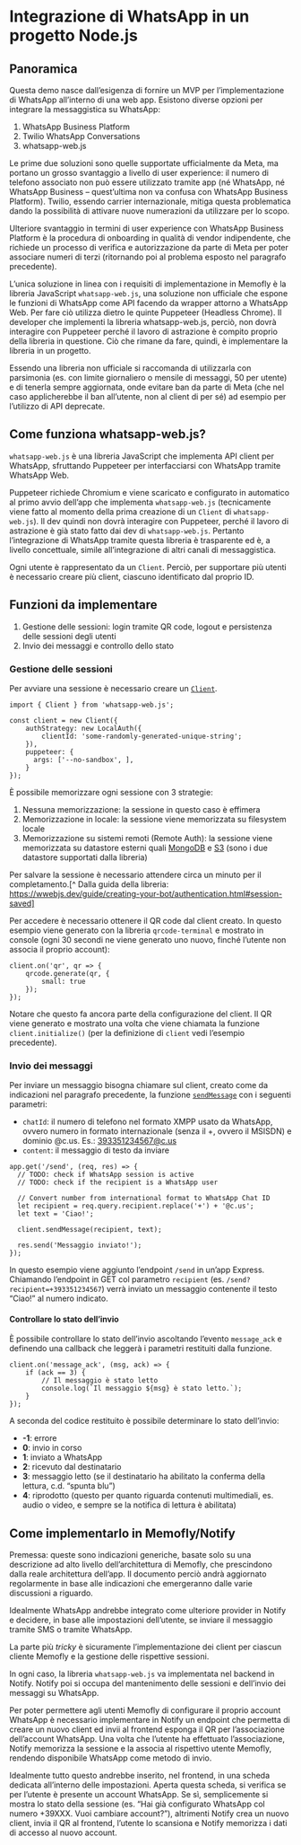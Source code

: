 # Integrazione di WhatsApp in un progetto Node.js
## Panoramica
Questa demo nasce dall’esigenza di fornire un MVP per l’implementazione di WhatsApp all’interno di una web app. Esistono diverse opzioni per integrare la messaggistica su WhatsApp:
1. WhatsApp Business Platform
2. Twilio WhatsApp Conversations
3. whatsapp-web.js

Le prime due soluzioni sono quelle supportate ufficialmente da Meta, ma portano un grosso svantaggio a livello di user experience: il numero di telefono associato non può essere utilizzato tramite app (né WhatsApp, né WhatsApp Business – quest’ultima non va confusa con WhatsApp Business Platform). Twilio, essendo carrier internazionale, mitiga questa problematica dando la possibilità di attivare nuove numerazioni da utilizzare per lo scopo.

Ulteriore svantaggio in termini di user experience con WhatsApp Business Platform è la procedura di onboarding in qualità di vendor indipendente, che richiede un processo di verifica e autorizzazione da parte di Meta per poter associare numeri di terzi (ritornando poi al problema esposto nel paragrafo precedente).

L’unica soluzione in linea con i requisiti di implementazione in Memofly è la libreria JavaScript `whatsapp-web.js`, una soluzione non ufficiale che espone le funzioni di WhatsApp come API facendo da wrapper attorno a WhatsApp Web. Per fare ciò utilizza dietro le quinte Puppeteer (Headless Chrome). Il developer che implementi la libreria whatsapp-web.js, perciò, non dovrà interagire con Puppeteer perché il lavoro di astrazione è compito proprio della libreria in questione. Ciò che rimane da fare, quindi, è implementare la libreria in un progetto.

Essendo una libreria non ufficiale si raccomanda di utilizzarla con parsimonia (es. con limite giornaliero o mensile di messaggi, 50 per utente) e di tenerla sempre aggiornata, onde evitare ban da parte di Meta (che nel caso applicherebbe il ban all’utente, non al client di per sé) ad esempio per l’utilizzo di API deprecate.

## Come funziona whatsapp-web.js?
`whatsapp-web.js` è una libreria JavaScript che implementa API client per WhatsApp, sfruttando Puppeteer per interfacciarsi con WhatsApp tramite WhatsApp Web.

Puppeteer richiede Chromium e viene scaricato e configurato in automatico al primo avvio dell’app che implementa `whatsapp-web.js` (tecnicamente viene fatto al momento della prima creazione di un `Client` di `whatsapp-web.js`). Il dev quindi non dovrà interagire con Puppeteer, perché il lavoro di astrazione è già stato fatto dai dev di `whatsapp-web.js`. Pertanto l’integrazione di WhatsApp tramite questa libreria è trasparente ed è, a livello concettuale, simile all’integrazione di altri canali di messaggistica.

Ogni utente è rappresentato da un `Client`. Perciò, per supportare più utenti è necessario creare più client, ciascuno identificato dal proprio ID.

## Funzioni da implementare
1. Gestione delle sessioni: login tramite QR code, logout e persistenza delle sessioni degli utenti
2. Invio dei messaggi e controllo dello stato

### Gestione delle sessioni
Per avviare una sessione è necessario creare un [`Client`](https://docs.wwebjs.dev/Client.html).

```
import { Client } from 'whatsapp-web.js';

const client = new Client({
    authStrategy: new LocalAuth({
        clientId: 'some-randomly-generated-unique-string';
    }),
    puppeteer: {
      args: ['--no-sandbox', ],
    }
});
```

È possibile memorizzare ogni sessione con 3 strategie:
1. Nessuna memorizzazione: la sessione in questo caso è effimera
2. Memorizzazione in locale: la sessione viene memorizzata su filesystem locale
3. Memorizzazione su sistemi remoti (Remote Auth): la sessione viene memorizzata su datastore esterni quali [MongoDB](https://github.com/jtouris/wwebjs-mongo) e [S3](https://github.com/arbisyarifudin/wwebjs-aws-s3) (sono i due datastore supportati dalla libreria)

Per salvare la sessione è necessario attendere circa un minuto per il completamento.[^ Dalla guida della libreria: https://wwebjs.dev/guide/creating-your-bot/authentication.html#session-saved]

Per accedere è necessario ottenere il QR code dal client creato. In questo esempio viene generato con la libreria `qrcode-terminal` e mostrato in console (ogni 30 secondi ne viene generato uno nuovo, finché l’utente non associa il proprio account):
```
client.on('qr', qr => {
    qrcode.generate(qr, {
        small: true
    });
});
```

Notare che questo fa ancora parte della configurazione del client. Il QR viene generato e mostrato una volta che viene chiamata la funzione `client.initialize()` (per la definizione di `client` vedi l’esempio precedente).

### Invio dei messaggi
Per inviare un messaggio bisogna chiamare sul client, creato come da indicazioni nel paragrafo precedente, la funzione [`sendMessage`](https://docs.wwebjs.dev/Client.html#sendMessage) con i seguenti parametri: 

- `chatId`: il numero di telefono nel formato XMPP usato da WhatsApp, ovvero numero in formato internazionale (senza il +, ovvero il MSISDN) e dominio @c.us. Es.: 393351234567@c.us
- `content`: il messaggio di testo da inviare

```
app.get('/send', (req, res) => {
  // TODO: check if WhatsApp session is active
  // TODO: check if the recipient is a WhatsApp user

  // Convert number from international format to WhatsApp Chat ID
  let recipient = req.query.recipient.replace('+') + '@c.us';
  let text = 'Ciao!';
      
  client.sendMessage(recipient, text);

  res.send('Messaggio inviato!');
});
```

In questo esempio viene aggiunto l’endpoint `/send` in un’app Express. Chiamando l’endpoint in GET col parametro `recipient`  (es. `/send?recipient=+393351234567`) verrà inviato un messaggio contenente il testo “Ciao!” al numero indicato.

#### Controllare lo stato dell’invio
È possibile controllare lo stato dell’invio ascoltando l’evento `message_ack` e definendo una callback che leggerà i parametri restituiti dalla funzione.

```
client.on('message_ack', (msg, ack) => {
    if (ack == 3) {
        // Il messaggio è stato letto
        console.log(`Il messaggio ${msg} è stato letto.`);
    }
});
```

A seconda del codice restituito è possibile determinare lo stato dell’invio:
- **-1**: errore
- **0**: invio in corso
- **1**: inviato a WhatsApp
- **2**: ricevuto dal destinatario
- **3**: messaggio letto (se il destinatario ha abilitato la conferma della lettura, c.d. “spunta blu”)
- **4**: riprodotto (questo per quanto riguarda contenuti multimediali, es. audio o video, e sempre se la notifica di lettura è abilitata)

## Come implementarlo in Memofly/Notify
Premessa: queste sono indicazioni generiche, basate solo su una descrizione ad alto livello dell’architettura di Memofly, che prescindono dalla reale architettura dell’app. Il documento perciò andrà aggiornato regolarmente in base alle indicazioni che emergeranno dalle varie discussioni a riguardo.

Idealmente WhatsApp andrebbe integrato come ulteriore provider in Notify e decidere, in base alle impostazioni dell’utente, se inviare il messaggio tramite SMS o tramite WhatsApp.

La parte più *tricky* è sicuramente l’implementazione dei client per ciascun cliente Memofly e la gestione delle rispettive sessioni.

In ogni caso, la libreria `whatsapp-web.js` va implementata nel backend in Notify. Notify poi si occupa del mantenimento delle sessioni e dell’invio dei messaggi su WhatsApp.

Per poter permettere agli utenti Memofly di configurare il proprio account WhatsApp è necessario implementare in Notify un endpoint che permetta di creare un nuovo client ed invii al frontend esponga il QR per l’associazione dell’account WhatsApp. Una volta che l’utente ha effettuato l’associazione, Notify memorizza la sessione e la associa al rispettivo utente Memofly, rendendo disponibile WhatsApp come metodo di invio.

Idealmente tutto questo andrebbe inserito, nel frontend, in una scheda dedicata all’interno delle impostazioni. Aperta questa scheda, si verifica se per l’utente è presente un account WhatsApp. Se sì, semplicemente si mostra lo stato della sessione (es. “Hai già configurato WhatsApp col numero +39XXX. Vuoi cambiare account?”), altrimenti Notify crea un nuovo client, invia il QR al frontend, l’utente lo scansiona e Notify memorizza i dati di accesso al nuovo account.